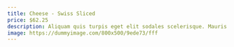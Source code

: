 ```yaml
---
title: Cheese - Swiss Sliced
price: $62.25
description: Aliquam quis turpis eget elit sodales scelerisque. Mauris sit amet eros. Suspendisse accumsan tortor quis turpis.
image: https://dummyimage.com/800x500/9ede73/fff
---
```

